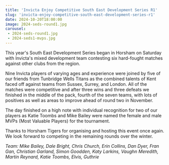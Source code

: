 ```yaml
---
title: 'Invicta Enjoy Competitive South East Development Series R1'
slug: 'invicta-enjoy-competitive-south-east-development-series-r1'
date: 2024-10-20T18:00:00
image: 2024-seds-round1.jpg
carousel:
 - 2024-seds-round1.jpg
 - 2024-seds1-mvps.jpg
---
```

This year's South East Development Series began in Horsham on Saturday with Invicta's
mixed development team contesting six hard-fought matches against other clubs from the region.
<!--more-->
Nine Invicta players of varying ages and experience were joined by five of our friends
from Tunbridge Wells Titans as the combined talents of Kent faced off against teams from Sussex,
Surrey, and London. All of the matches were competitive and after three wins and three defeats
we finished in the middle of the pack, fourth of the seven teams, with lots of positives as well as
areas to improve ahead of round two in November.

The day finished on a high note with individual recognition for two of our players as Katie Toombs
and Mike Bailey were named the female and male MVPs (Most Valuable Players) for the tournament.

Thanks to Horsham Tigers for organising and hosting this event once again. We look forward to
competing in the remaining rounds over the winter.

*Team: Mike Bailey, Dale Bright, Chris Church, Erin Collins, Dan Dyer, Fran Gan, Christian Garland,
Simon Goodden, Katy Larkins, Vaughn Meredith, Martin Reynard, Katie Toombs, Elvis, Guthrie*
